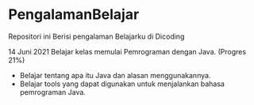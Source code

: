 # PengalamanBelajar
Repositori ini Berisi pengalaman Belajarku di Dicoding

14 Juni 2021
Belajar kelas memulai Pemrograman dengan Java. (Progres 21%)
  * Belajar tentang apa itu Java dan alasan menggunakannya.
  * Belajar tools yang dapat digunakan untuk menjalankan bahasa pemrograman Java.
